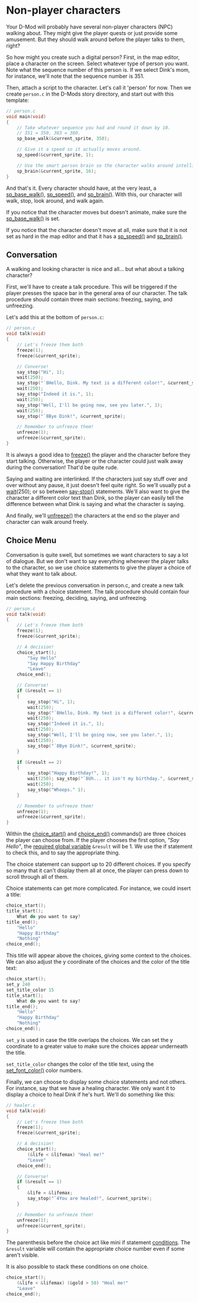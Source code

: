 # Non-player characters

Your D-Mod will probably have several non-player characters (NPC) walking about. They might give the player quests or just provide some amusement. But they should walk around before the player talks to them, right?

So how might you create such a digital person? First, in the map editor, place a character on the screen. Select whatever type of person you want. Note what the sequence number of this person is. If we select Dink's mom, for instance, we'll note that the sequence number is 351.

Then, attach a script to the character. Let's call it 'person' for now. Then we create `person.c` in the D-Mods story directory, and start out with this template:

```c
// person.c
void main(void)
{
    // Take whatever sequence you had and round it down by 10.
    // 351 = 350, 383 = 380.
    sp_base_walk(&current_sprite, 350);

    // Give it a speed so it actually moves around.
    sp_speed(&current_sprite, 1);

    // Use the smart person brain so the character walks around intelligently.
    sp_brain(&current_sprite, 16);
}
```

And that's it. Every character should have, at the very least, a [sp_base_walk()](../functions/sp-base-walk.md), [sp_speed()](../functions/sp-speed.md), and [sp_brain()](../functions/sp-brain.md). With this, our character will walk, stop, look around, and walk again.

If you notice that the character moves but doesn't animate, make sure the [sp_base_walk()](../functions/sp-base-walk.md) is set.

If you notice that the character doesn't move at all, make sure that it is not set as hard in the map editor and that it has a [sp_speed()](../functions/sp-speed.md) and [sp_brain()](../functions/sp-brain.md).

## Conversation

A walking and looking character is nice and all... but what about a talking character?

First, we'll have to create a talk procedure. This will be triggered if the player presses the space bar in the general area of our character. The talk procedure should contain three main sections: freezing, saying, and unfreezing.

Let's add this at the bottom of `person.c`:

```c
// person.c
void talk(void)
{
    // Let's freeze them both
    freeze(1);
    freeze(&current_sprite);

    // Converse!
    say_stop("Hi", 1);
    wait(250);
    say_stop("`8Hello, Dink. My text is a different color!", &current_sprite);
    wait(250);
    say_stop("Indeed it is.", 1);
    wait(250);
    say_stop("Well, I'll be going now, see you later.", 1);
    wait(250);
    say_stop("`8Bye Dink!", &current_sprite);

    // Remember to unfreeze them!
    unfreeze(1);
    unfreeze(&current_sprite);
}
```

It is always a good idea to [freeze()](../functions/freeze.md) the player and the character before they start talking. Otherwise, the player or the character could just walk away during the conversation! That'd be quite rude.

Saying and waiting are interlinked. If the characters just say stuff over and over without any pause, it just doesn't feel quite right. So we'll usually put a [wait](../functions/wait.md)(250); or so between [say-stop()](../functions/say-stop.md) statements. We'll also want to give the character a different color text than Dink, so the player can easily tell the difference between what Dink is saying and what the character is saying.

And finally, we'll [unfreeze()](../functions/unfreeze.md) the characters at the end so the player and character can walk around freely.

## Choice Menu

Conversation is quite swell, but sometimes we want characters to say a lot of dialogue. But we don't want to say everything whenever the player talks to the character, so we use choice statements to give the player a choice of what they want to talk about.

Let's delete the previous conversation in person.c, and create a new talk procedure with a choice statement. The talk procedure should contain four main sections: freezing, deciding, saying, and unfreezing.

```c
// person.c
void talk(void)
{
    // Let's freeze them both
    freeze(1);
    freeze(&current_sprite);

    // A decision!
    choice_start();
        "Say Hello"
        "Say Happy Birthday"
        "Leave"
    choice_end();

    // Converse!
    if (&result == 1)
    {
        say_stop("Hi", 1);
        wait(250);
        say_stop("`8Hello, Dink. My text is a different color!", &current_sprite);
        wait(250);
        say_stop("Indeed it is.", 1);
        wait(250);
        say_stop("Well, I'll be going now, see you later.", 1);
        wait(250);
        say_stop("`8Bye Dink!", &current_sprite);
    }

    if (&result == 2)
    {
        say_stop("Happy Birthday!", 1);
        wait(250); say_stop("`8Uh... it isn't my birthday.", &current_sprite);
        wait(250);
        say_stop("Whoops." 1);
    }

    // Remember to unfreeze them!
    unfreeze(1);
    unfreeze(&current_sprite);
}
```

Within the [choice_start()](../functions/choice-start.md) and [choice_end()](../functions/choice-end.md) commands() are three choices the player can choose from. If the player chooses the first option, *"Say Hello"*, the [required global variable](./variables.md#required-global-variables) `&result` will be 1. We use the if statement to check this, and to say the appropriate thing.

The choice statement can support up to 20 different choices. If you specify so many that it can't display them all at once, the player can press down to scroll through all of them.

Choice statements can get more complicated. For instance, we could insert a title:

```c
choice_start();
title_start();
    What do you want to say?
title_end();
    "Hello"
    "Happy Birthday"
    "Nothing"
choice_end();
```

This title will appear above the choices, giving some context to the choices.
We can also adjust the y coordinate of the choices and the color of the title text:

```c
choice_start();
set_y 240
set_title_color 15
title_start();
    What do you want to say?
title_end();
    "Hello"
    "Happy Birthday"
    "Nothing"
choice_end();
```

`set_y` is used in case the title overlaps the choices. We can set the y coordinate to a greater value to make sure the choices appear underneath the title.

`set_title_color` changes the color of the title text, using the [set_font_color()](../functions/set-font-color.md) color numbers.

Finally, we can choose to display some choice statements and not others. For instance, say that we have a healing character. We only want it to display a choice to heal Dink if he's hurt. We'll do something like this:

```c
// healer.c
void talk(void)
{
    // Let's freeze them both
    freeze(1);
    freeze(&current_sprite);

    // A decision!
    choice_start();
        (&life < &lifemax) "Heal me!"
        "Leave"
    choice_end();

    // Converse!
    if (&result == 1)
    {
        &life = &lifemax;
        say_stop("`4You are healed!", &current_sprite);
    }

    // Remember to unfreeze them!
    unfreeze(1);
    unfreeze(&current_sprite);
}
```

The parenthesis before the choice act like mini if statement [conditions](./control-structures.md#bumps). The `&result` variable will contain the appropriate choice number even if some aren't visible.

It is also possible to stack these conditions on one choice.

```c
choice_start();
    (&life < &lifemax) (&gold > 50) "Heal me!"
    "Leave"
choice_end();
```
